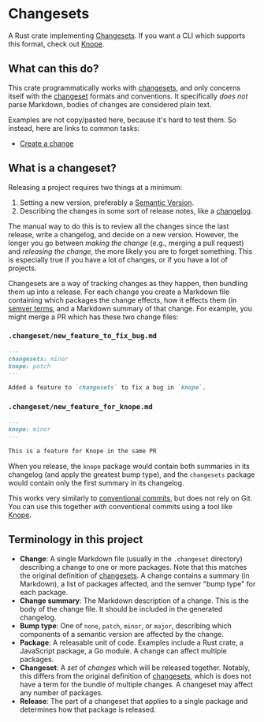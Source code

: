 # Changesets

A Rust crate implementing [Changesets]. If you want a CLI which supports this format, check out [Knope].

## What can this do?

This crate programmatically works with [changesets], and only concerns itself with the [changeset][changesets] formats and conventions. It specifically _does not_ parse Markdown, bodies of changes are considered plain text.

Examples are not copy/pasted here, because it's hard to test them. So instead, here are links to common tasks:

- [Create a change](examples/create_change.rs)

## What is a changeset?

Releasing a project requires two things at a minimum:

1. Setting a new version, preferably a [Semantic Version][semver].
2. Describing the changes in some sort of release notes, like a [changelog](https://keepachangelog.com).

The manual way to do this is to review all the changes since the last release, write a changelog, and decide on a new version. However, the longer you go between _making the change_ (e.g., merging a pull request) and _releasing the change_, the more likely you are to forget something. This is especially true if you have a lot of changes, or if you have a lot of projects.

Changesets are a way of tracking changes as they happen, then bundling them up into a release. For each change you create a Markdown file containing which packages the change effects, how it effects them (in [semver terms][semver], and a Markdown summary of that change. For example, you might merge a PR which has these two change files:

### `.changeset/new_feature_to_fix_bug.md`

```markdown
---
changesets: minor
knope: patch
---

Added a feature to `changesets` to fix a bug in `knope`.
```

### `.changeset/new_feature_for_knope.md`

```markdown
---
knope: minor
---

This is a feature for Knope in the same PR
```

When you release, the `knope` package would contain both summaries in its changelog (and apply the greatest bump type), and the `changesets` package would contain only the first summary in its changelog.

This works very similarly to [conventional commits](https://www.conventionalcommits.org/en/v1.0.0/), but does not rely on Git. You can use this together _with_ conventional commits using a tool like [Knope].

## Terminology in this project

- **Change**: A single Markdown file (usually in the `.changeset` directory) describing a change to one or more packages. Note that this matches the original definition of [changesets]. A change contains a summary (in Markdown), a list of packages affected, and the semver "bump type" for each package.
- **Change summary**: The Markdown description of a change. This is the body of the change file. It should be included in the generated changelog.
- **Bump type**: One of `none`, `patch`, `minor`, or `major`, describing which components of a semantic version are affected by the change.
- **Package**: A releasable unit of code. Examples include a Rust crate, a JavaScript package, a Go module. A change can affect multiple packages.
- **Changeset**: A _set_ of _changes_ which will be released together. Notably, this differs from the original definition of [changesets], which is does not have a term for the bundle of multiple changes. A changeset may affect any number of packages.
- **Release**: The part of a changeset that applies to a single package and determines how that package is released.

[semver]: https://semver.org/
[changesets]: https://github.com/changesets/changesets
[Knope]: https://github.com/knope-dev/knope
